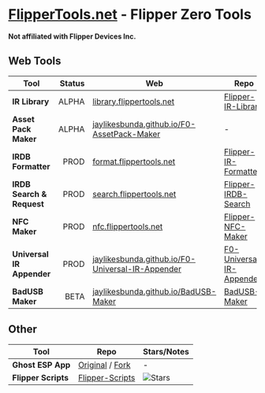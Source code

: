 # [FlipperTools.net](https://flippertools.net) - Flipper Zero Tools
**Not affiliated with Flipper Devices Inc.**

## Web Tools
| **Tool**                   | **Status** | **Web**                                                                                                          | **Repo**                                                                                   | **Stars**                                                                                                                |
|----------------------------|-----------:|------------------------------------------------------------------------------------------------------------------|-------------------------------------------------------------------------------------------|--------------------------------------------------------------------------------------------------------------------------|
| **IR Library**            | ALPHA      | [library.flippertools.net](https://library.flippertools.net)                                                     | [Flipper-IR-Library](https://github.com/jaylikesbunda/Flipper-IR-Library)                  | ![Stars](https://img.shields.io/github/stars/jaylikesbunda/Flipper-IR-Library?style=flat-square)                        |
| **Asset Pack Maker**      | ALPHA      | [jaylikesbunda.github.io/F0-AssetPack-Maker](https://jaylikesbunda.github.io/F0-AssetPack-Maker/)                | -                                                                                         | -                                                                                                                        |
| **IRDB Formatter**        | PROD       | [format.flippertools.net](https://format.flippertools.net)                                                       | [Flipper-IR-Formatter](https://github.com/jaylikesbunda/Flipper-IR-Formatter)              | ![Stars](https://img.shields.io/github/stars/jaylikesbunda/Flipper-IR-Formatter?style=flat-square)                      |
| **IRDB Search & Request** | PROD       | [search.flippertools.net](https://search.flippertools.net)                                                       | [Flipper-IRDB-Search](https://github.com/jaylikesbunda/Flipper-IRDB-Search)                | ![Stars](https://img.shields.io/github/stars/jaylikesbunda/Flipper-IRDB-Search?style=flat-square)                       |
| **NFC Maker**             | PROD       | [nfc.flippertools.net](https://nfc.flippertools.net)                                                             | [Flipper-NFC-Maker](https://github.com/jaylikesbunda/Flipper-NFC-Maker)                    | ![Stars](https://img.shields.io/github/stars/jaylikesbunda/Flipper-NFC-Maker?style=flat-square)                         |
| **Universal IR Appender** | PROD       | [jaylikesbunda.github.io/F0-Universal-IR-Appender](https://jaylikesbunda.github.io/F0-Universal-IR-Appender/)    | [F0-Universal-IR-Appender](https://github.com/jaylikesbunda/F0-Universal-IR-Appender)      | ![Stars](https://img.shields.io/github/stars/jaylikesbunda/F0-Universal-IR-Appender?style=flat-square)                  |
| **BadUSB Maker**          | BETA       | [jaylikesbunda.github.io/BadUSB-Maker](https://jaylikesbunda.github.io/BadUSB-Maker/)                            | [BadUSB-Maker](https://github.com/jaylikesbunda/BadUSB-Maker)                              | ![Stars](https://img.shields.io/github/stars/jaylikesbunda/BadUSB-Maker?style=flat-square)                              |

## Other
| **Tool**           | **Repo**                                                                                                    | **Stars/Notes**                                                                                         |
|--------------------|-------------------------------------------------------------------------------------------------------------|----------------------------------------------------------------------------------------------------------|
| **Ghost ESP App**  | [Original](https://github.com/Spooks4576/ghost_esp_app) / [Fork](https://github.com/jaylikesbunda/ghost_esp_app) | -                                                                                                        |
| **Flipper Scripts** | [Flipper-Scripts](https://github.com/jaylikesbunda/Flipper-Scripts)                                        | ![Stars](https://img.shields.io/github/stars/jaylikesbunda/Flipper-Scripts?style=flat-square)            |
